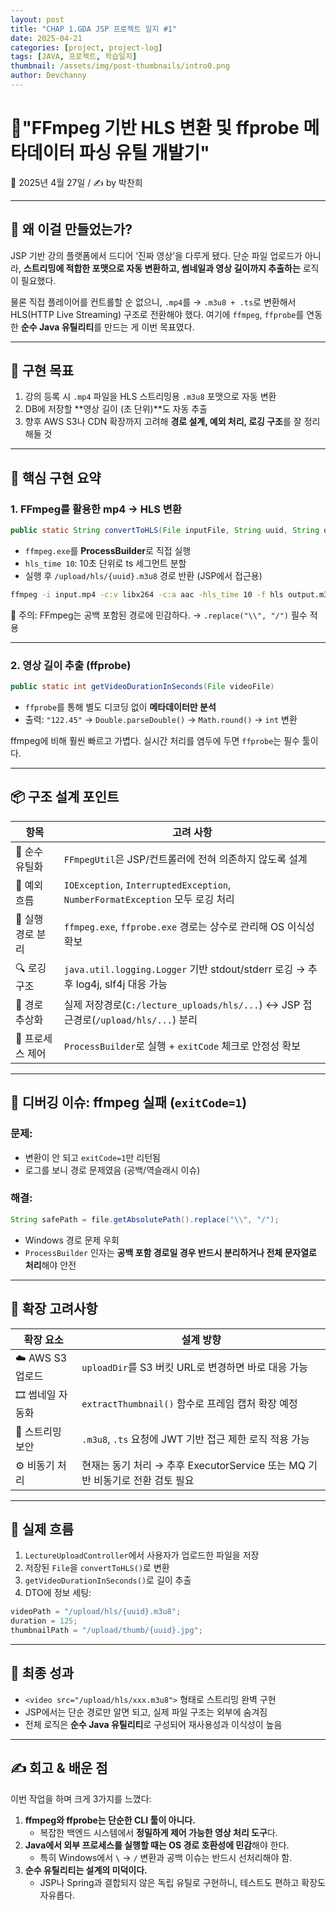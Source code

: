 ```yaml
---
layout: post
title: "CHAP 1.GDA JSP 프로젝트 일지 #1"
date: 2025-04-21
categories: [project, project-log]
tags: [JAVA, 프로젝트, 학습일지]
thumbnail: /assets/img/post-thumbnails/intro0.png
author: Devchanny
---
```


# 📌"FFmpeg 기반 HLS 변환 및 ffprobe 메타데이터 파싱 유틸 개발기"

📅 2025년 4월 27일 / ✍️ by 박찬희

---

## 🔧 왜 이걸 만들었는가?

JSP 기반 강의 플랫폼에서 드디어 ‘진짜 영상’을 다루게 됐다. 단순 파일 업로드가 아니라, **스트리밍에 적합한 포맷으로 자동 변환하고, 썸네일과 영상 길이까지 추출하는** 로직이 필요했다.

물론 직접 플레이어를 컨트롤할 순 없으니, `.mp4`를 → `.m3u8 + .ts`로 변환해서 HLS(HTTP Live Streaming) 구조로 전환해야 했다. 여기에 `ffmpeg`, `ffprobe`를 연동한 **순수 Java 유틸리티**를 만드는 게 이번 목표였다.

---

## 🎯 구현 목표

1. 강의 등록 시 `.mp4` 파일을 HLS 스트리밍용 `.m3u8` 포맷으로 자동 변환
2. DB에 저장할 **영상 길이 (초 단위)**도 자동 추출
3. 향후 AWS S3나 CDN 확장까지 고려해 **경로 설계, 예외 처리, 로깅 구조**를 잘 정리해둘 것

---

## 🧩 핵심 구현 요약

### 1. FFmpeg를 활용한 mp4 → HLS 변환

```java
public static String convertToHLS(File inputFile, String uuid, String outputDir)
```

- `ffmpeg.exe`를 **ProcessBuilder**로 직접 실행
- `hls_time 10`: 10초 단위로 ts 세그먼트 분할
- 실행 후 `/upload/hls/{uuid}.m3u8` 경로 반환 (JSP에서 접근용)

```bash
ffmpeg -i input.mp4 -c:v libx264 -c:a aac -hls_time 10 -f hls output.m3u8
```

📌 주의: FFmpeg는 공백 포함된 경로에 민감하다. → `.replace("\\", "/")` 필수 적용

---

### 2. 영상 길이 추출 (ffprobe)

```java
public static int getVideoDurationInSeconds(File videoFile)
```

- `ffprobe`를 통해 별도 디코딩 없이 **메타데이터만 분석**
- 출력: `"122.45"` → `Double.parseDouble()` → `Math.round()` → `int` 변환

ffmpeg에 비해 훨씬 빠르고 가볍다. 실시간 처리를 염두에 두면 `ffprobe`는 필수 툴이다.

---

## 📦 구조 설계 포인트

| 항목 | 고려 사항 |
| --- | --- |
| 🎯 순수 유틸화 | `FFmpegUtil`은 JSP/컨트롤러에 전혀 의존하지 않도록 설계 |
| 🧱 예외 흐름 | `IOException`, `InterruptedException`, `NumberFormatException` 모두 로깅 처리 |
| 🧩 실행 경로 분리 | `ffmpeg.exe`, `ffprobe.exe` 경로는 상수로 관리해 OS 이식성 확보 |
| 🔍 로깅 구조 | `java.util.logging.Logger` 기반 stdout/stderr 로깅 → 추후 log4j, slf4j 대응 가능 |
| 🔗 경로 추상화 | 실제 저장경로(`C:/lecture_uploads/hls/...`) ↔ JSP 접근경로(`/upload/hls/...`) 분리 |
| 🔧 프로세스 제어 | `ProcessBuilder`로 실행 + `exitCode` 체크로 안정성 확보 |

---

## 🧨 디버깅 이슈: ffmpeg 실패 (`exitCode=1`)

### 문제:

- 변환이 안 되고 `exitCode=1`만 리턴됨
- 로그를 보니 경로 문제였음 (공백/역슬래시 이슈)

### 해결:

```java
String safePath = file.getAbsolutePath().replace("\\", "/");
```

- Windows 경로 문제 우회
- `ProcessBuilder` 인자는 **공백 포함 경로일 경우 반드시 분리하거나 전체 문자열로 처리**해야 안전

---

## 🌱 확장 고려사항

| 확장 요소 | 설계 방향 |
| --- | --- |
| ☁️ AWS S3 업로드 | `uploadDir`를 S3 버킷 URL로 변경하면 바로 대응 가능 |
| 🎞 썸네일 자동화 | `extractThumbnail()` 함수로 프레임 캡처 확장 예정 |
| 🔐 스트리밍 보안 | `.m3u8`, `.ts` 요청에 JWT 기반 접근 제한 로직 적용 가능 |
| ⚙️ 비동기 처리 | 현재는 동기 처리 → 추후 ExecutorService 또는 MQ 기반 비동기로 전환 검토 필요 |

---

## 🔁 실제 흐름

1. `LectureUploadController`에서 사용자가 업로드한 파일을 저장
2. 저장된 `File`을 `convertToHLS()`로 변환
3. `getVideoDurationInSeconds()`로 길이 추출
4. DTO에 정보 세팅:

```java
videoPath = "/upload/hls/{uuid}.m3u8";
duration = 125;
thumbnailPath = "/upload/thumb/{uuid}.jpg";
```

---

## 🚀 최종 성과

- `<video src="/upload/hls/xxx.m3u8">` 형태로 스트리밍 완벽 구현
- JSP에서는 단순 경로만 알면 되고, 실제 파일 구조는 외부에 숨겨짐
- 전체 로직은 **순수 Java 유틸리티**로 구성되어 재사용성과 이식성이 높음

---

## ✍️ 회고 & 배운 점

이번 작업을 하며 크게 3가지를 느꼈다:

1. **ffmpeg와 ffprobe는 단순한 CLI 툴이 아니다.**
    - 복잡한 백엔드 시스템에서 **정밀하게 제어 가능한 영상 처리 도구**다.
2. **Java에서 외부 프로세스를 실행할 때는 OS 경로 호환성에 민감**해야 한다.
    - 특히 Windows에서 `\` → `/` 변환과 공백 이슈는 반드시 선처리해야 함.
3. **순수 유틸리티는 설계의 미덕이다.**
    - JSP나 Spring과 결합되지 않은 독립 유틸로 구현하니, 테스트도 편하고 확장도 자유롭다.
